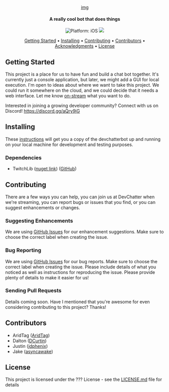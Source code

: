 <p align="center">
  <a href="#" alt="Devchatterbot" width="200">img</a>
</p>
<h4 align="center">A really cool bot that does things </h4>

<p align="center">
<img src="https://img.shields.io/badge/Platform-.NET Core 2.1-lightgrey.svg" style="max-height: 300px;" alt="Platform: iOS">
<a href="https://discord.gg/aQry9jG"><img src="https://img.shields.io/badge/Discord-DevChatter-red.svg" style="max-height: 300px;"></a>
</p>

<p align="center">
  <a href="#getting-started">Getting Started</a> •
  <a href="#installing">Installing</a> •
  <a href="#contributing">Contributing</a> •
  <a href="#contributors">Contributors</a> •
  <a href="#acknowledgments">Acknowledgments</a> •
  <a href="#license">License</a>
</p>

## Getting Started
This project is a place for us to have fun and build a chat bot together. It's currently just a console application, but later, we might add a GUI for local execution. I'm open to ideas about where we want to take this project. We could run it somewhere on the cloud, and we could decide that it needs a web interface. Let me know [on-stream](https://www.twitch.tv/devchatter) what you want to do.

Interested in joining a growing developer community? Connect with us on Discord! https://discord.gg/aQry9jG

## Installing
These [instructions](docs/Setting-Up.md) will get you a copy of the devchatterbot up and running on your local machine for development and testing purposes.

### Dependencies
* TwitchLib ([nuget link](https://www.nuget.org/packages/TwitchLib/)) ([GitHub](https://github.com/twitchlib))

## Contributing
There are a few ways you can help, you can join us at DevChatter when we're streaming, you can report bugs or issues that you find, or you can suggest enhancements or changes.

### Suggesting Enhancements
We are using [GitHub Issues](https://github.com/DevChatter/devchatterbot/issues) for our enhancement suggestions. Make sure to choose the correct label when creating the issue.

### Bug Reporting
We are using [GitHub Issues](https://github.com/DevChatter/devchatterbot/issues) for our bug reports. Make sure to choose the correct label when creating the issue. Please include details of what you noticed as well as instructions for reproducing the issue. Please provide plenty of details to make it easier for us!

### Sending Pull Requests
Details coming soon.
Have I mentioned that you're awesome for even considering contributing to this project? Thanks!

## Contributors
* AridTag ([AridTag](https://github.com/AridTag))
* Dalton ([DCurtin](https://github.com/DCurtin))
* Justin ([jdphenix](https://github.com/jdphenix))
* Jake ([asyncawake](https://github.com/asyncawake))

## License
This project is licensed under the ??? License - see the [LICENSE.md](LICENSE.md) file for details
